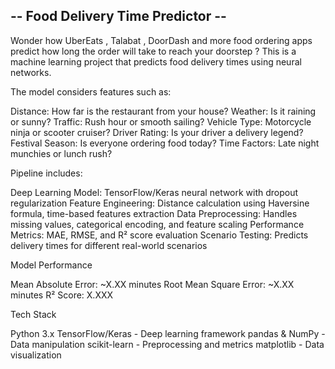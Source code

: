 -- Food Delivery Time Predictor --
-------------------------------------------
Wonder how UberEats , Talabat , DoorDash and more food ordering apps predict how long the order will take to reach your doorstep ? This is a machine learning project that predicts food delivery times using neural networks. 

The model considers features such as:

Distance: How far is the restaurant from your house?
Weather: Is it raining or sunny?
Traffic: Rush hour or smooth sailing?
Vehicle Type: Motorcycle ninja or scooter cruiser?
Driver Rating: Is your driver a delivery legend?
Festival Season: Is everyone ordering food today?
Time Factors: Late night munchies or lunch rush?

Pipeline includes: 

Deep Learning Model: TensorFlow/Keras neural network with dropout regularization
Feature Engineering: Distance calculation using Haversine formula, time-based features extraction
Data Preprocessing: Handles missing values, categorical encoding, and feature scaling
Performance Metrics: MAE, RMSE, and R² score evaluation
Scenario Testing: Predicts delivery times for different real-world scenarios

Model Performance

Mean Absolute Error: ~X.XX minutes
Root Mean Square Error: ~X.XX minutes
R² Score: X.XXX

Tech Stack

Python 3.x
TensorFlow/Keras - Deep learning framework
pandas & NumPy - Data manipulation
scikit-learn - Preprocessing and metrics
matplotlib - Data visualization
